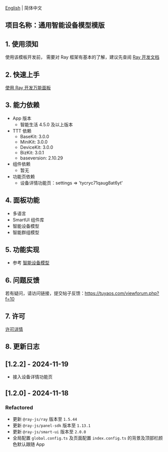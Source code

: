 [English](README.md) | 简体中文[](README_zh.md)

## 项目名称：通用智能设备模型模版

## 1. 使用须知

使用该模板开发前， 需要对 Ray 框架有基本的了解，建议先查阅 [Ray 开发文档](https://developer.tuya.com/cn/miniapp/develop/ray/guide/overview)

## 2. 快速上手

[使用 Ray 开发万能面板](https://developer.tuya.com/cn/miniapp-codelabs/codelabs/panelmore-guide/index.html#0)

## 3. 能力依赖

- App 版本
  - 智能生活 4.5.0 及以上版本
- TTT 依赖
  - BaseKit: 3.0.0
  - MiniKit: 3.0.0
  - DeviceKit: 3.0.0
  - BizKit: 3.0.1
  - baseversion: 2.10.29
- 组件依赖
  - 暂无
- 功能页依赖
  - 设备详情功能页：settings => 'tycryc71qaug8at6yt'

## 4. 面板功能

- 多语言
- SmartUI 组件库
- 智能设备模型
- 智能群组模型

## 5. 功能实现

- 参考 [智能设备模型](https://developer.tuya.com/cn/miniapp/develop/ray/extended/common/sdm)

## 6. 问题反馈

若有疑问，请访问链接，提交帖子反馈：https://tuyaos.com/viewforum.php?f=10

## 7. 许可

[许可详情](LICENSE)

## 8. 更新日志

## [1.2.2] - 2024-11-19

- 接入设备详情功能页

## [1.2.0] - 2024-11-18

### Refactored

- 更新 `@ray-js/ray` 版本至 `1.5.44`
- 更新 `@ray-js/panel-sdk` 版本至 `1.13.1`
- 更新 `@ray-js/smart-ui` 版本至 `2.0.0`
- 全局配置 `global.config.ts` 及页面配置 `index.config.ts` 的背景及顶部栏颜色默认跟随 App
